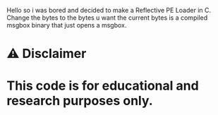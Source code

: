 Hello so i was bored and decided to make a Reflective PE Loader in C.
Change the bytes to the bytes u want the current bytes is a compiled msgbox binary that just opens a msgbox.



# ⚠️ Disclaimer

# This code is for educational and research purposes only.
